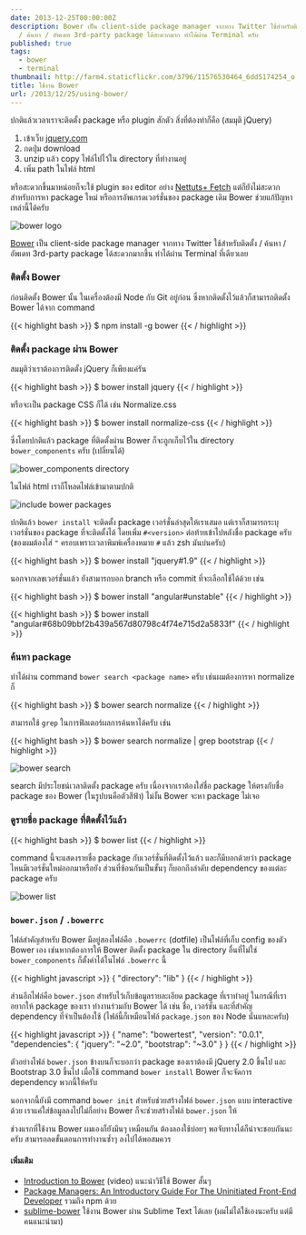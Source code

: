 ```yaml
---
date: 2013-12-25T00:00:00Z
description: Bower เป็น client-side package manager จากทาง Twitter ใช้สำหรับติดตั้ง
  / ค้นหา / อัพเดท 3rd-party package ได้สะดวกมาก ทำได้ผ่าน Terminal ครับ
published: true
tags:
  - bower
  - terminal
thumbnail: http://farm4.staticflickr.com/3796/11576530464_6dd5174254_o.png
title: ใช้งาน Bower
url: /2013/12/25/using-bower/
---
```


ปกติแล้วเวลาเราจะติดตั้ง package หรือ plugin สักตัว สิ่งที่ต้องทำก็คือ (สมมุติ jQuery)

1. เข้าเว็บ [jquery.com](http://jquery.com/)
2. กดปุ่ม download
3. unzip แล้ว copy ไฟล์ไปไว้ใน directory ที่ทำงานอยู่
4. เพิ่ม path ในไฟล์ html

หรือสะดวกขึ้นมาหน่อยก็จะใช้ plugin ของ editor อย่าง [Nettuts+ Fetch](http://armno.in.th/2012/09/09/sublime-text-2-nettuts-fetch/) แต่ก็ยังไม่สะดวกสำหรับการหา package ใหม่ หรือการอัพเกรดเวอร์ชั่นของ package เดิม Bower ช่วยแก้ปัญหาเหล่านี้ได้ครับ

![bower logo](http://farm4.staticflickr.com/3796/11576530464_b141d1b021.jpg)

[Bower](http://bower.io) เป็น client-side package manager จากทาง Twitter ใช้สำหรับติดตั้ง / ค้นหา / อัพเดท 3rd-party package ได้สะดวกมากขึ้น ทำได้ผ่าน Terminal ที่เดียวเลย

### ติดตั้ง Bower

ก่อนติดตั้ง Bower นั้น ในเครื่องต้องมี Node กับ Git อยู่ก่อน ซึ่งหากติดตั้งไว้แล้วก็สามารถติดตั้ง Bower ได้จาก command

{{< highlight bash >}}
$ npm install -g bower
{{< / highlight >}}

### ติดตั้ง package ผ่าน Bower

สมมุติว่าเราต้องการติดตั้ง jQuery ก็เพียงแค่รัน

{{< highlight bash >}}
$ bower install jquery
{{< / highlight >}}

หรือจะเป็น package CSS ก็ได้ เช่น Normalize.css

{{< highlight bash >}}
$ bower install normalize-css
{{< / highlight >}}

ซึ่งโดยปกติแล้ว package ที่ติดตั้งผ่าน Bower ก็จะถูกเก็บไว้ใน directory `bower_components` ครับ (เปลี่ยนได้)

![bower_components directory](http://farm6.staticflickr.com/5547/11545868783_cb11223bcb_b.jpg)

ในไฟล์ html เราก็โหลดไฟล์เข้ามาตามปกติ

![include bower packages](http://farm3.staticflickr.com/2829/11558637724_591f9bf4e7_z.jpg)

ปกติแล้ว `bower install` จะติดตั้ง package เวอร์ชั่นล่าสุดให้เราเสมอ แต่เราก็สามารถระบุเวอร์ชั่นของ package ที่จะติดตั้งได้ โดยเพิ่ม `#<version>` ต่อท้ายเข้าไปหลังชื่อ package ครับ (ของผมต้องใส่ `"` ครอบเพราะเวลาพิมพ์เครื่องหมาย `#` แล้ว zsh มันบ่นครับ)

{{< highlight bash >}}
$ bower install "jquery#1.9"
{{< / highlight >}}

นอกจากเลขเวอร์ชั่นแล้ว ยังสามารถบอก branch หรือ commit ที่จะเลือกใช้ได้ด้วย เช่น

{{< highlight bash >}}
$ bower install "angular#unstable"
{{< / highlight >}}

{{< highlight bash >}}
$ bower install "angular#68b09bbf2b439a567d80798c4f74e715d2a5833f"
{{< / highlight >}}

### ค้นหา package

ทำได้ผ่าน command `bower search <package name>` ครับ เช่นผมต้องการหา normalize ก็

{{< highlight bash >}}
$ bower search normalize
{{< / highlight >}}

สามารถใช้ `grep` ในการฟิลเตอร์ผลการค้นหาได้ครับ เช่น

{{< highlight bash >}}
$ bower search normalize | grep bootstrap
{{< / highlight >}}

![bower search](http://farm6.staticflickr.com/5478/11558436455_3abf8cacf8_z.jpg)

search มีประโยชน์เวลาติดตั้ง package ครับ เนื่องจากเราต้องใส่ชื่อ package ให้ตรงกับชื่อ package ของ Bower (ในรูปบนคือตัวสีฟ้า) ไม่งั้น Bower จะหา package ไม่เจอ

### ดูรายชื่อ package ที่ติดตั้งไว้แล้ว

{{< highlight bash >}}
$ bower list
{{< / highlight >}}

command นี้จะแสดงรายชื่อ package กับเวอร์ชั่นที่ติดตั้งไว้แล้ว และก็มีบอกด้วยว่า package ไหนมีเวอร์ชั่นใหม่ออกมาหรือยัง ส่วนที่ซ้อนกันเป็นขั้นๆ ก็บอกถึงลำดับ dependency ของแต่ละ package ครับ

![bower list](http://farm6.staticflickr.com/5498/11568157035_256a332c6c_z.jpg)

### `bower.json` / `.bowerrc`

ไฟล์สำคัญสำหรับ Bower มีอยู่สองไฟล์คือ `.bowerrc` (dotfile) เป็นไฟล์ที่เก็บ config ของตัว Bower เอง เช่นหากต้องการให้ Bower ติดตั้ง package ใน directory อื่นที่ไม่ใช่ `bower_components` ก็ตั้งค่าได้ในไฟล์ `.bowerrc` นี้

{{< highlight javascript >}}
{
  "directory": "lib"
}
{{< / highlight >}}

ส่วนอีกไฟล์คือ `bower.json` สำหรับไว้เก็บข้อมูลรายละเอียด package ที่เราทำอยู่ ในกรณีที่เราอยากให้ package ของเรา ทำงานร่วมกับ Bower ได้ เช่น ชื่อ, เวอร์ชั่น และที่สำคัญ dependency ที่จำเป็นต้องใช้ (ไฟล์นี้ก็เหมือนไฟล์ `package.json` ของ Node นั่นแหละครับ)

{{< highlight javascript >}}
{
  "name": "bowertest",
  "version": "0.0.1",
  "dependencies": {
    "jquery": "~2.0",
    "bootstrap": "~3.0"
  }
}
{{< / highlight >}}

ตัวอย่างไฟล์ `bower.json` ข้างบนก็จะบอกว่า package ของเราต้องมี jQuery 2.0 ขึ้นไป และ Bootstrap 3.0 ขึ้นไป เมื่อใช้ command `bower install` Bower ก็จะจัดการ dependency พวกนี้ให้ครับ

นอกจากนี้ยังมี command `bower init` สำหรับช่วยสร้างไฟล์ `bower.json` แบบ interactive ด้วย เราแค่ใส่ข้อมูลลงไปไม่กี่อย่าง Bower ก็จะช่วยสร้างไฟล์ `bower.json` ให้

ช่วงแรกที่ใช้งาน Bower ผมเองก็ยังมึนๆ เหมือนกัน ต้องลองใช้บ่อยๆ พอจับทางได้ก็น่าจะชอบกันนะครับ สามารถลดขั้นตอนการทำงานซ้ำๆ ลงไปได้พอสมควร

#### เพิ่มเติม

- [Introduction to Bower](https://egghead.io/lessons/bower-introduction-and-setup) (video) แนะนำวิธีใช้ Bower สั้นๆ
- [Package Managers: An Introductory Guide For The Uninitiated Front-End Developer](http://tech.pro/tutorial/1190/package-managers-an-introductory-guide-for-the-uninitiated-front-end-developer) รวมถึง npm ด้วย
- [sublime-bower](https://github.com/benschwarz/sublime-bower) ใช้งาน Bower ผ่าน Sublime Text ได้เลย (ผมไม่ได้ใช้เองนะครับ แต่มีคนแนะนำมา)
